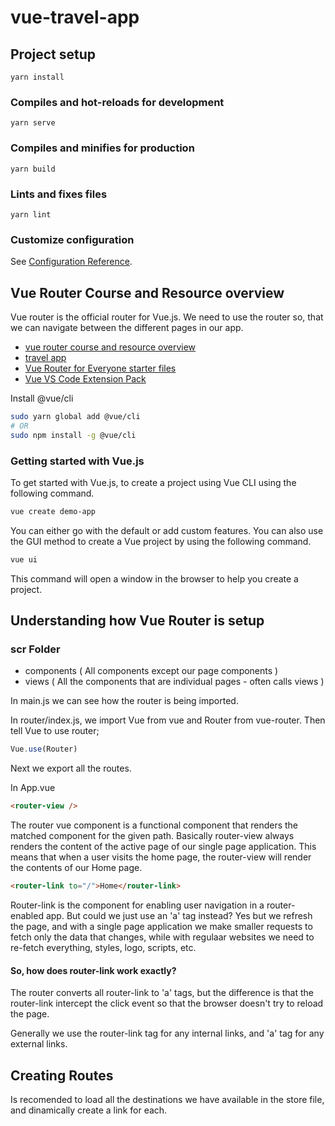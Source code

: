 # vue-travel-app

## Project setup
```
yarn install
```

### Compiles and hot-reloads for development
```
yarn serve
```

### Compiles and minifies for production
```
yarn build
```

### Lints and fixes files
```
yarn lint
```

### Customize configuration
See [Configuration Reference](https://cli.vuejs.org/config/).


## Vue Router Course and Resource overview
Vue router is the official router for Vue.js. We need to use the router so,
that we can navigate between the different pages in our app.
- [vue router course and resource overview](https://vueschool.io/lessons/vue-router-course-and-resource-overview)
- [travel app](https://vue-router-course.netlify.app/)
- [Vue Router for Everyone starter files](https://github.com/vueschool/vuejs-router/archive/starter-files.zip)
- [ Vue VS Code Extension Pack](https://marketplace.visualstudio.com/items?itemName=sdras.vue-vscode-extensionpack)

Install @vue/cli
```sh
sudo yarn global add @vue/cli
# OR
sudo npm install -g @vue/cli
```
### Getting started with Vue.js
To get started with Vue.js, to create a project using Vue CLI using the following command.
```sh
vue create demo-app
```
You can either go with the default or add custom features. You can also use the GUI method to create a Vue project by using the following command.
```sh
vue ui
```
This command will open a window in the browser to help you create a project.

## Understanding how Vue Router is setup
### scr Folder
- components ( All components except our page components )
- views ( All the components that are individual pages - often calls views ) 

In main.js we can see how the router is being imported. 

In router/index.js, we import Vue from vue and Router from vue-router.
Then tell Vue to use router;
```js
Vue.use(Router)
```
Next we export all the routes. 

In App.vue
```html
<router-view />
```
The router vue component is a functional component that renders the matched component for the given path.
Basically router-view always renders the content of the active page of our single page application.
This means that when a user visits the home page, the router-view will render the contents of our Home page.
```html
<router-link to="/">Home</router-link>
```
Router-link is the component for enabling user navigation in a router-enabled app.
But could we just use an 'a' tag instead?
Yes but we refresh the page, and with a single page application we make smaller requests to fetch only the data that changes, while with regulaar websites we need to re-fetch everything, styles, logo, scripts, etc. 

#### So, how does router-link work exactly?
The router converts all router-link to 'a' tags, but the difference is that the router-link intercept the click event so that the browser doesn't try to reload the page.

Generally we use the router-link tag for any internal links, and 'a' tag for any external links.

## Creating Routes
Is recomended to load all the destinations we have available in the store file, 
and dinamically create a link for each.    